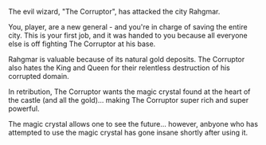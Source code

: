 The evil wizard, "The Corruptor", has attacked the city Rahgmar.

You, player, are a new general - and you're in charge of saving the entire city. This is your first job, and it was handed to you because all everyone else is off fighting The Corruptor at his base.

Rahgmar is valuable because of its natural gold deposits. The Corruptor also hates the King and Queen for their relentless destruction of his corrupted domain.

In retribution, The Corruptor wants the magic crystal found at the heart of the castle (and all the gold)... making The Corruptor super rich and super powerful.

The magic crystal allows one to see the future... however, anbyone who has attempted to use the magic crystal has gone insane shortly after using it.
